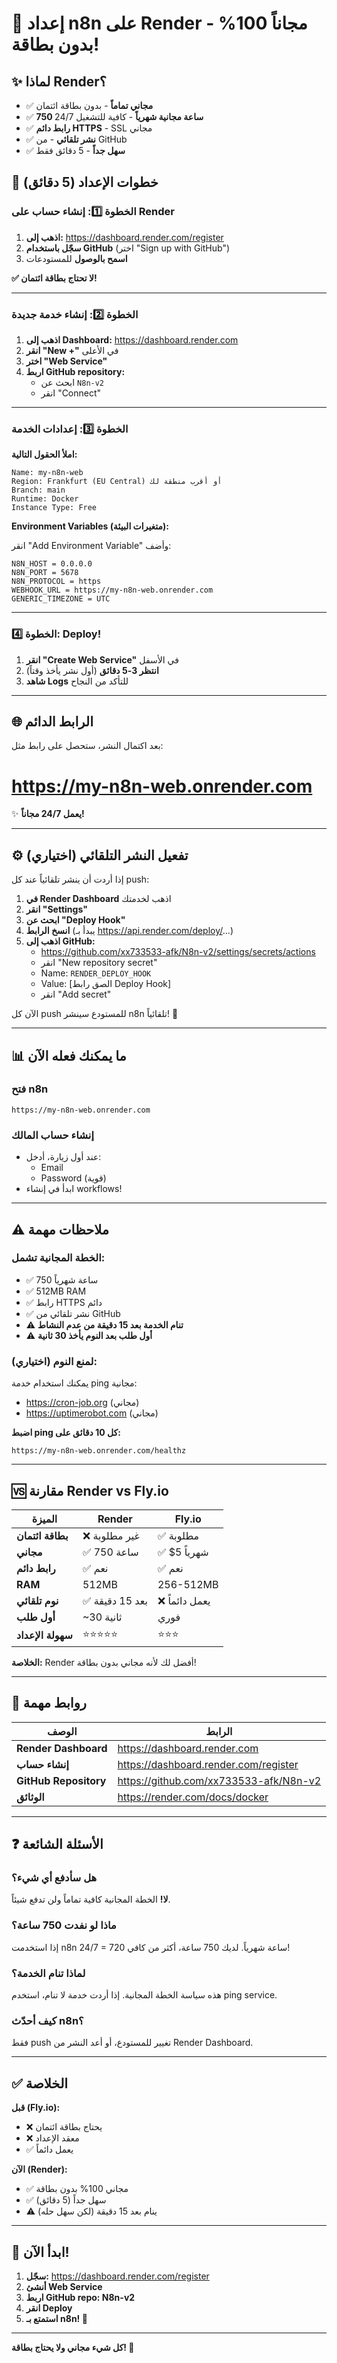# 🎉 إعداد n8n على Render - مجاناً 100% بدون بطاقة!

## ✨ لماذا Render؟

- ✅ **مجاني تماماً** - بدون بطاقة ائتمان
- ✅ **750 ساعة مجانية شهرياً** - كافية للتشغيل 24/7
- ✅ **رابط دائم HTTPS** - SSL مجاني
- ✅ **نشر تلقائي** - من GitHub
- ✅ **سهل جداً** - 5 دقائق فقط

## 🚀 خطوات الإعداد (5 دقائق)

### الخطوة 1️⃣: إنشاء حساب على Render

1. **اذهب إلى:** https://dashboard.render.com/register
2. **سجّل باستخدام GitHub** (اختر "Sign up with GitHub")
3. **اسمح بالوصول** للمستودعات

**✅ لا تحتاج بطاقة ائتمان!**

---

### الخطوة 2️⃣: إنشاء خدمة جديدة

1. **اذهب إلى Dashboard:** https://dashboard.render.com
2. **انقر "New +"** في الأعلى
3. **اختر "Web Service"**
4. **اربط GitHub repository:** 
   - ابحث عن `N8n-v2`
   - انقر "Connect"

---

### الخطوة 3️⃣: إعدادات الخدمة

**املأ الحقول التالية:**

```
Name: my-n8n-web
Region: Frankfurt (EU Central) أو أقرب منطقة لك
Branch: main
Runtime: Docker
Instance Type: Free
```

**Environment Variables (متغيرات البيئة):**

انقر "Add Environment Variable" وأضف:

```
N8N_HOST = 0.0.0.0
N8N_PORT = 5678
N8N_PROTOCOL = https
WEBHOOK_URL = https://my-n8n-web.onrender.com
GENERIC_TIMEZONE = UTC
```

---

### الخطوة 4️⃣: Deploy!

1. **انقر "Create Web Service"** في الأسفل
2. **انتظر 3-5 دقائق** (أول نشر يأخذ وقتاً)
3. **شاهد Logs** للتأكد من النجاح

---

## 🌐 الرابط الدائم

بعد اكتمال النشر، ستحصل على رابط مثل:

# **https://my-n8n-web.onrender.com**

✨ **يعمل 24/7 مجاناً!**

---

## ⚙️ (اختياري) تفعيل النشر التلقائي

إذا أردت أن ينشر تلقائياً عند كل push:

1. **في Render Dashboard** اذهب لخدمتك
2. **انقر "Settings"**
3. **ابحث عن "Deploy Hook"**
4. **انسخ الرابط** (يبدأ بـ https://api.render.com/deploy/...)
5. **اذهب إلى GitHub:**
   - https://github.com/xx733533-afk/N8n-v2/settings/secrets/actions
   - انقر "New repository secret"
   - Name: `RENDER_DEPLOY_HOOK`
   - Value: [الصق رابط Deploy Hook]
   - انقر "Add secret"

الآن كل push للمستودع سينشر n8n تلقائياً! 🚀

---

## 📊 ما يمكنك فعله الآن

### فتح n8n
```
https://my-n8n-web.onrender.com
```

### إنشاء حساب المالك
- عند أول زيارة، أدخل:
  - Email
  - Password (قوية)
- ابدأ في إنشاء workflows!

---

## ⚠️ ملاحظات مهمة

### الخطة المجانية تشمل:

- ✅ 750 ساعة شهرياً
- ✅ 512MB RAM
- ✅ رابط HTTPS دائم
- ✅ نشر تلقائي من GitHub
- ⚠️ **تنام الخدمة بعد 15 دقيقة من عدم النشاط**
- ⚠️ **أول طلب بعد النوم يأخذ 30 ثانية**

### لمنع النوم (اختياري):

يمكنك استخدام خدمة ping مجانية:
- https://cron-job.org (مجاني)
- https://uptimerobot.com (مجاني)

**اضبط ping كل 10 دقائق على:**
```
https://my-n8n-web.onrender.com/healthz
```

---

## 🆚 مقارنة Render vs Fly.io

| الميزة | Render | Fly.io |
|--------|--------|--------|
| **بطاقة ائتمان** | ❌ غير مطلوبة | ✅ مطلوبة |
| **مجاني** | ✅ 750 ساعة | ✅ $5 شهرياً |
| **رابط دائم** | ✅ نعم | ✅ نعم |
| **RAM** | 512MB | 256-512MB |
| **نوم تلقائي** | ✅ بعد 15 دقيقة | ❌ يعمل دائماً |
| **أول طلب** | ~30 ثانية | فوري |
| **سهولة الإعداد** | ⭐⭐⭐⭐⭐ | ⭐⭐⭐ |

**الخلاصة:** Render أفضل لك لأنه مجاني بدون بطاقة!

---

## 🔗 روابط مهمة

| الوصف | الرابط |
|-------|--------|
| **Render Dashboard** | https://dashboard.render.com |
| **إنشاء حساب** | https://dashboard.render.com/register |
| **GitHub Repository** | https://github.com/xx733533-afk/N8n-v2 |
| **الوثائق** | https://render.com/docs/docker |

---

## ❓ الأسئلة الشائعة

### هل سأدفع أي شيء؟
**لا!** الخطة المجانية كافية تماماً ولن تدفع شيئاً.

### ماذا لو نفدت 750 ساعة؟
إذا استخدمت n8n 24/7 = 720 ساعة شهرياً. لديك 750 ساعة، أكثر من كافي!

### لماذا تنام الخدمة؟
هذه سياسة الخطة المجانية. إذا أردت خدمة لا تنام، استخدم ping service.

### كيف أحدّث n8n؟
فقط push تغيير للمستودع، أو أعد النشر من Render Dashboard.

---

## ✅ الخلاصة

**قبل (Fly.io):**
- ❌ يحتاج بطاقة ائتمان
- ❌ معقد الإعداد
- ✅ يعمل دائماً

**الآن (Render):**
- ✅ مجاني 100% بدون بطاقة
- ✅ سهل جداً (5 دقائق)
- ⚠️ ينام بعد 15 دقيقة (لكن سهل حله)

---

## 🎯 ابدأ الآن!

1. **سجّل:** https://dashboard.render.com/register
2. **أنشئ Web Service**
3. **اربط GitHub repo: N8n-v2**
4. **انقر Deploy**
5. **استمتع بـ n8n! 🎉**

---

**كل شيء مجاني ولا يحتاج بطاقة! 🚀**
